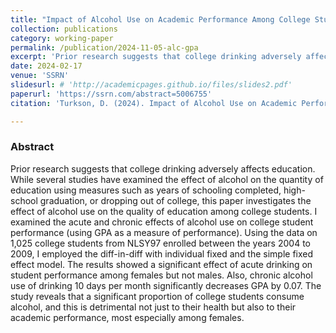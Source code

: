 ```yaml
---
title: "Impact of Alcohol Use on Academic Performance Among College Students: The Case of Acute and Chronic Drinking"
collection: publications
category: working-paper
permalink: /publication/2024-11-05-alc-gpa
excerpt: 'Prior research suggests that college drinking adversely affects education. While several studies have examined the effect of alcohol on the quantity of education using measures such as years of schooling completed, high-school graduation, or dropping out of college, this paper investigates the effect of alcohol use on the quality of education among college students. I examined the acute and chronic effects of alcohol use on college student performance (using GPA as a measure of performance).'
date: 2024-02-17
venue: 'SSRN'
slidesurl: # 'http://academicpages.github.io/files/slides2.pdf'
paperurl: 'https://ssrn.com/abstract=5006755'
citation: 'Turkson, D. (2024). Impact of Alcohol Use on Academic Performance Among College Students: The Case of Acute and Chronic Drinking (November 01, 2024).<i>SSRN: Working Paper</i>.'

---
```


### Abstract
Prior research suggests that college drinking adversely affects education. While several studies have examined the effect of alcohol on the quantity of education using measures such as years of schooling completed, high-school graduation, or dropping out of college, this paper investigates the effect of alcohol use on the quality of education among college students. I examined the acute and chronic effects of alcohol use on college student performance (using GPA as a measure of performance). Using the data on 1,025 college students from NLSY97 enrolled between the years 2004 to 2009, I employed the diff-in-diff with individual fixed and the simple fixed effect model. The results showed a significant effect of acute drinking on student performance among females but not males. Also, chronic alcohol use of drinking 10 days per month significantly decreases GPA by 0.07. The study reveals that a significant proportion of college students consume alcohol, and this is detrimental not just to their health but also to their academic performance, most especially among females.
